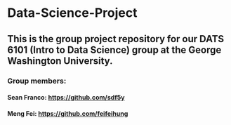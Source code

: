 # Data-Science-Project

## This is the group project repository for our DATS 6101 (Intro to Data Science) group at the George Washington University.

### Group members:
#### Sean Franco: https://github.com/sdf5y
#### Meng Fei: https://github.com/feifeihung
